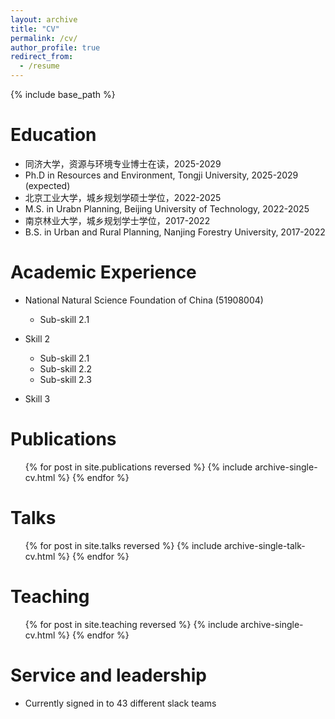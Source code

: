 ```yaml
---
layout: archive
title: "CV"
permalink: /cv/
author_profile: true
redirect_from:
  - /resume
---
```


{% include base_path %}

Education
======
* 同济大学，资源与环境专业博士在读，2025-2029
* Ph.D in Resources and Environment, Tongji University, 2025-2029 (expected)
* 北京工业大学，城乡规划学硕士学位，2022-2025
* M.S. in Urabn Planning, Beijing University of Technology, 2022-2025
* 南京林业大学，城乡规划学士学位，2017-2022
* B.S. in Urban and Rural Planning, Nanjing Forestry University, 2017-2022


Academic Experience
======
* National Natural Science Foundation of China (51908004)
  * Sub-skill 2.1

* Skill 2
  * Sub-skill 2.1
  * Sub-skill 2.2
  * Sub-skill 2.3
* Skill 3

Publications
======
  <ul>{% for post in site.publications reversed %}
    {% include archive-single-cv.html %}
  {% endfor %}</ul>
  
Talks
======
  <ul>{% for post in site.talks reversed %}
    {% include archive-single-talk-cv.html  %}
  {% endfor %}</ul>
  
Teaching
======
  <ul>{% for post in site.teaching reversed %}
    {% include archive-single-cv.html %}
  {% endfor %}</ul>
  
Service and leadership
======
* Currently signed in to 43 different slack teams
